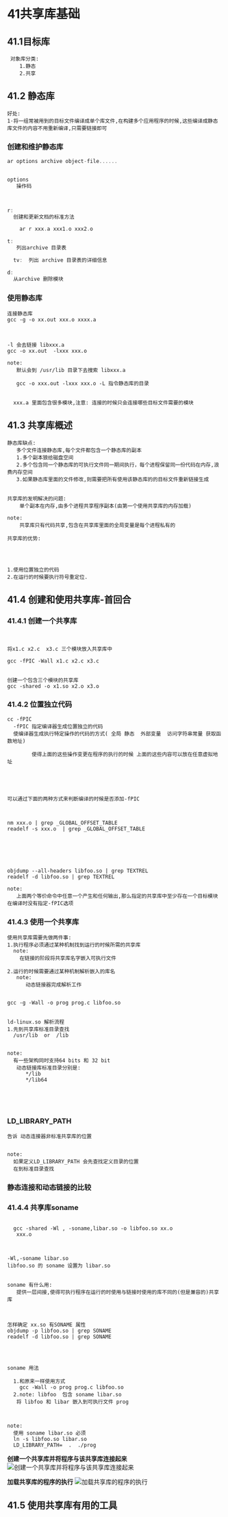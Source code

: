 # 41共享库基础
## 41.1目标库
```
 对象库分类:
    1.静态
    2.共享

```
## 41.2 静态库
```
好处:
1·将一组常被用到的目标文件编译成单个库文件,在构建多个应用程序的时候,这些编译成静态库文件的内容不用重新编译,只需要链接即可
```
### 创建和维护静态库
```c
ar options archive object-file......


options
   操作码



r:
  创建和更新文档的标准方法

    ar r xxx.a xxx1.o xxx2.o

t:
   列出archive 目录表

  tv:  列出 archive 目录表的详细信息

d:
  从archive 删除模块

```
### 使用静态库
```
连接静态库
gcc -g -o xx.out xxx.o xxxx.a



-l 会去链接 libxxx.a 
gcc -o xx.out  -lxxx xxx.o

note:
   默认会到 /usr/lib 目录下去搜索 libxxx.a

   gcc -o xxx.out -lxxx xxx.o -L 指令静态库的目录


  xxx.a 里面包含很多模块,注意: 连接的时候只会连接哪些目标文件需要的模块
```
## 41.3 共享库概述
```
静态库缺点:
   多个文件连接静态库,每个文件都包含一个静态库的副本
   1.多个副本狼给磁盘空间
   2.多个包含同一个静态库的可执行文件同一期间执行，每个进程保留同一份代码在内存,浪费内存空间
   3.如果静态库里面的文件修改,则需要把所有使用该静态库的的目标文件重新链接生成


共享库的发明解决的问题:
    单个副本在内存,由多个进程共享程序副本(由第一个使用共享库的内存加载)

note:
    共享库只有代码共享,包含在共享库里面的全局变量是每个进程私有的

共享库的优势:




1.使用位置独立的代码
2.在运行的时候要执行符号重定位.
```
## 41.4 创建和使用共享库-首回合
### 41.4.1 创建一个共享库
```


将x1.c x2.c  x3.c 三个模块放入共享库中

gcc -fPIC -Wall x1.c x2.c x3.c


创建一个包含三个模块的共享库
gcc -shared -o x1.so x2.o x3.o

```
### 41.4.2 位置独立代码
```
cc -fPIC 
  -fPIC 指定编译器生成位置独立的代码
  使编译器生成执行特定操作的代码的方式( 全局 静态  外部变量  访问字符串常量 获取函数地址) 

        使得上面的这些操作变更在程序的执行的时候 上面的这些内容可以放在任意虚拟地址





可以通过下面的两种方式来判断编译的时候是否添加-fPIC



nm xxx.o | grep _GLOBAL_OFFSET_TABLE    
readelf -s xxx.o  | grep _GLOBAL_OFFSET_TABLE    






objdump --all-headers libfoo.so | grep TEXTREL
readelf -d libfoo.so | grep TEXTREL

note:
   上面两个等价命令中任意一个产生和任何输出,那么指定的共享库中至少存在一个目标模块在编译时没有指定-fPIC选项
```
### 41.4.3 使用一个共享库
```
使用共享库需要先做两件事:
1.执行程序必须通过某种机制找到运行的时候所需的共享库
  note:
    在链接的阶段将共享库名字嵌入可执行文件

2.运行的时候需要通过某种机制解析嵌入的库名
   note:
      动态链接器完成解析工作


gcc -g -Wall -o prog prog.c libfoo.so


ld-linux.so 解析流程
1.先到共享库标准目录查找
  /usr/lib  or  /lib 


note:
  有一些架构同时支持64 bits 和 32 bit
   动态链接库标准目录分别是:
      */lib
      */lib64





```
### LD_LIBRARY_PATH 
```
告诉 动态连接器非标准共享库的位置
  

note:
  如果定义LD_LIBRARY_PATH 会先查找定义目录的位置 
  在到标准目录查找

```
### 静态连接和动态链接的比较
### 41.4.4 共享库soname
```

  gcc -shared -Wl , -soname,libar.so -o libfoo.so xx.o
   xxx.o



-Wl,-soname libar.so 
libfoo.so 的 soname 设置为 libar.so


soname 有什么用:
   提供一层间接,使得可执行程序在运行的时使用与链接时使用的库不同的(但是兼容的)共享库



怎样确定 xx.so 有SONAME 属性
objdump -p libfoo.so | grep SONAME
readelf -d libfoo.so | grep SONAME  




soname 用法 
  
  1.和原来一样使用方式
    gcc -Wall -o prog prog.c libfoo.so 
  2.note: libfoo  包含 soname libar.so
   将 libfoo 和 libar 嵌入到可执行文件 prog
  


note:
  使用 soname libar.so 必须
  ln -s libfoo.so libar.so
  LD_LIBRARY_PATH=  .  ./prog

```
**创建一个共享库并将程序与该共享库连接起来**
![创建一个共享库并将程序与该共享库连接起来](./创建一个共享库并将程序与该共享库连接起来.jpg) 

**加载共享库的程序的执行**
![加载共享库的程序的执行](./加载共享库的程序的执行.jpg)

## 41.5 使用共享库有用的工具
```

```